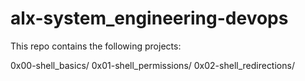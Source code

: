# alx-system_engineering-devops

This repo contains the following projects:

0x00-shell_basics/
0x01-shell_permissions/
0x02-shell_redirections/
